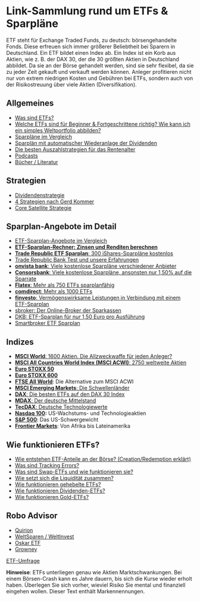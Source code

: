 # Link-Sammlung rund um ETFs & Sparpläne

ETF steht für Exchange Traded Funds, zu deutsch: börsengehandelte Fonds. Diese erfreuen sich immer größerer Beliebtheit bei Sparern in Deutschland. Ein ETF bildet einen Index ab. Ein Index ist ein Korb aus Aktien, wie z. B. der DAX 30, der die 30 größten Aktien in Deutschland abbildet. Da sie an der Börse gehandelt werden, sind sie sehr flexibel, da sie zu jeder Zeit gekauft und verkauft werden können. Anleger profitieren nicht nur von extrem niedrigen Kosten und Gebühren bei ETFs, sondern auch von der Risikostreuung über viele Aktien (Diversifikation). 


## Allgemeines

- [Was sind ETFs?](https://etfs24.de/was-sind-etfs/)
- [Welche ETFs sind für Beginner & Fortgeschrittene richtig? Wie kann ich ein simples Weltportfolio abbilden?](https://etfs24.de/welche-etfs-kaufen-3-etfs-fuer-einsteiger/)
- [Sparpläne im Vergleich](https://etfs24.de/die-besten-depots-fur-etf-sparer/)
- [Sparplän mit automatischer Wiederanlage der Dividenden](https://etfs24.de/sparplane-mit-automatischer-wiederanlage-der-ausschuttungen/)
- [Die besten Auszahlstrategien für das Rentenalter](https://etfs24.de/etf-auszahlstrategie-was-machen-mit-etfs-im-alter/)
- [Podcasts](https://etfs24.de/die-liste-der-besten-etf-podcasts-folgen/)
- [Bücher / Literatur](https://etfs24.de/buchempfehlungen-fur-etf-sparer/)

## Strategien

- [Dividendenstrategie](https://etfs24.de/dividendenstrategie-etf/)
- [4 Strategien nach Gerd Kommer](https://etfs24.de/etf-strategie-gerd-kommer/)
- [Core Satellite Strategie](https://etfs24.de/die-core-satellite-strategie/)

## Sparplan-Angebote im Detail

- [ETF-Sparplan-Angebote im Vergleich](https://etfs24.de/der-etf-sparplan-vergleich/)
- **[ETF-Sparplan-Rechner: Zinsen und Renditen berechnen](https://etfs24.de/etf-sparplan-rechner/)**
- [**Trade Republic ETF Sparplan**: 300 iShares-Sparpläne kostenlos](https://etfs24.de/etf-anlage-mit-dem-neuen-broker-trade-republic/)
- [Trade Republic Bank Test und unsere Erfahrungen](https://etfs24.de/trade-republic-test-erfahrungen/)
- [**onvista bank**: Viele kostenlose Sparpläne verschiedener Anbieter](https://etfs24.de/kostenlose-etf-sparplane-mit-dem-onvista-depot/)
- [**Consorsbank**: Viele kostenlose Sparpläne, ansonsten nur 1,50% auf die Sparrate](https://etfs24.de/etf-depot-bei-der-consorsbank/)
- [**Flatex**: Mehr als 750 ETFs sparplanfähig](https://etfs24.de/flatex-etf-sparplan-langfristiger-vermogensaufbau-mit-risikostreuung/)
- [**comdirect**: Mehr als 1000 ETFs](https://etfs24.de/comdirect-depot-eroffnen-fur-etf-sparer/)
- [**finvesto**: Vermögenswirksame Leistungen in Verbindung mit einem ETF-Sparplan](https://etfs24.de/vermoegenswirksame-leistungen-etf/)
- [sbroker: Der Online-Broker der Sparkassen](https://etfs24.de/etf-sparkasse/)
- [DKB: ETF-Sparplan für nur 1,50 Euro pro Ausführung](https://etfs24.de/mit-einem-dkb-etf-sparplan-fur-die-zukunft-sorgen/)
- [Smartbroker ETF Sparplan](https://www.sparplaene.net/smartbroker-sparplan-test/)

## Indizes

- [**MSCI World**: 1600 Aktien. Die Allzweckwaffe für jeden Anleger?](https://etfs24.de/etf-sparplan-msci-world-die-allzweckwaffe-fur-jeden-anleger/)
- **[MSCI All Countries World Index (MSCI ACWI)](https://etfs24.de/zwei-etfs-auf-den-msci-all-countries-world-index/)**[: 2750 weltweite Aktien](https://etfs24.de/zwei-etfs-auf-den-msci-all-countries-world-index/)
- [**Euro STOXX 50**](https://etfs24.de/euro-stoxx-50-oder-euro-stoxx-600/)
- [**Euro STOXX 600**](https://etfs24.de/euro-stoxx-50-oder-euro-stoxx-600/)
- [**FTSE All World**](https://etfs24.de/indizes-msci-world-oder-ftse-all-world/): Die Alternative zum MSCI ACWI
- [**MSCI Emerging Markets**: Die Schwellenländer](https://etfs24.de/msci-emerging-markets-etf/)
- [**DAX**: Die besten ETFs auf den DAX 30 Index](https://etfs24.de/daxetf-die-besten-etf-fonds-auf-den-dax/)
- [**MDAX**: Der deutsche Mittelstand](https://etfs24.de/mdax-etf/)
- [**TecDAX**: Deutsche Technologiewerte](https://etfs24.de/tecdax-etf/)
- [**Nasdaq 100**](https://etfs24.de/die-besten-nasdaq-100-etfs/)**:** US-Wachstums- und Technologieaktien
- [**S&P 500**](https://etfs24.de/so-funktioniert-der-s-p500-aktienindex/): Das US-Schwergewicht
- [**Frontier Markets**](https://etfs24.de/frontier-markets-sind-die-neuen-emerging-markets/): Von Afrika bis Lateinamerika

## Wie funktionieren ETFs?

- [Wie entstehen ETF-Anteile an der Börse? (Creation/Redemption erklärt)](https://etfs24.de/wie-funktionieren-etfs-hinter-der-fassade/)
- [Was sind Tracking Errors?](https://etfs24.de/was-ist-ein-tracking-error-bei-etfs/)
- [Was sind Swap-ETFs und wie funktionieren sie?](https://etfs24.de/swap-etf/)
- [Wie setzt sich die Liquidität zusammen?](https://etfs24.de/liquiditaet-bei-etfs/)
- [Wie funktionieren gehebelte ETFs?](https://etfs24.de/wie-funktionieren-gehebelte-etfs/)
- [Wie funktionieren Dividenden-ETFs?](https://etfs24.de/funktionsweise-von-dividenden-etfs/)
- [Wie funktionieren Gold-ETFs?](https://etfs24.de/wie-gold-etfs-funktionieren/)

## Robo Advisor

- [Quirion](https://www.sparplaene.net/robo-advisor-von-quirion-im-test/)
- [WeltSparen / WeltInvest](https://www.sparplaene.net/weltsparen-und-weltinvest-im-test/)
- [Oskar ETF](https://www.sparplaene.net/oskar-etf-sparplan-im-test/)
- [Growney](https://www.sparplaene.net/growney-sparplan-test/)

[ETF-Umfrage](https://www.surveymonkey.de/r/6RCF5PK)

**Hinweise**: ETFs unterliegen genau wie Aktien Marktschwankungen. Bei einem Börsen-Crash kann es Jahre dauern, bis sich die Kurse wieder erholt haben. Überlegen Sie sich vorher, wieviel Risiko Sie mental und finanziell eingehen wollen. Dieser Text enthält Markennennungen.
